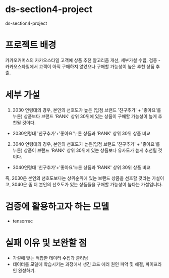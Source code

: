 # ds-section4-project
ds-section4-project

# 프로젝트 배경
카카오커머스의 카카오스타일 고객에 상품 추천 알고리즘 개선, 세부가설 수립, 검증
-카카오스타일에서 고객이 아직 구매하지 않았으나 구매할 가능성이 높은 추천 상품 추출.

# 세부 가설 
1) 2030 연령대의 경우, 본인의 선호도가 높은 (입점 브랜드 '친구추가' + '좋아요'를 누른) 상품보다 브랜드 'RANK' 상위 30위에 있는 상품이 구매할 가능성이 높게 추천될 것이다. 
 - 2030연령대 '친구추가'+'좋아요'누른 상품과 'RANK' 상위 30위 상품 비교 

2) 3040 연령대의 경우, 본인의 선호도가 높은(입점 브랜드 '친구추가' + '좋아요'를 누른) 상품이 브랜드 'RANK' 상위 30위에 있는 상품보다 유사도가 높게 추천될 것이다. 
 - 3040연령대 '친구추가'+'좋아요'누른 상품과 'RANK' 상위 30위 상품 비교 

즉, 2030은 본인의 선호도보다는 상위순위에 있는 브랜드 상품을 선호할 것라는 가설이고, 
3040은 좀 더 본인의 선호도가 있는 상품들을 구매할 가능성이 높다는 가설입니다. 

# 검증에 활용하고자 하는 모델
 - tensorrec 

# 실패 이유 및 보완할 점
 - 가설에 맞는 적합한 데이터 수집과 클리닝
 - 데이터를 모델에 학습시키는 과정에서 생긴 코드 에러 원인 파악 및 해결, 파이프라인 완성하기. 
